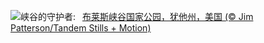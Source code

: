 ![](https://www.bing.com/th?id=OHR.BryceSnow_ZH-CN7489999663_UHD.jpg&w=1000)峡谷的守护者:&nbsp;&ensp;[布莱斯峡谷国家公园，犹他州，美国 (© Jim Patterson/Tandem Stills + Motion)](https://www.bing.com/th?id=OHR.BryceSnow_ZH-CN7489999663_UHD.jpg)
<br><br/>
